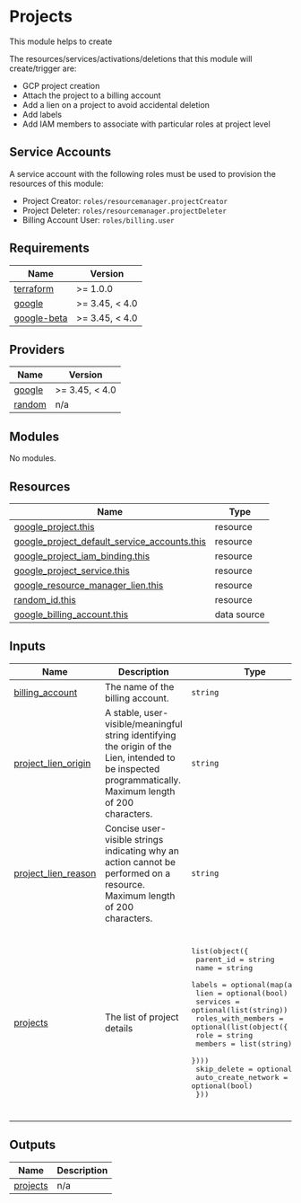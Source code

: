 # Projects

This module helps to create

The resources/services/activations/deletions that this module will create/trigger are:

- GCP project creation
- Attach the project to a billing account
- Add a lien on a project to avoid accidental deletion
- Add labels
- Add IAM members to associate with particular roles at project level

## Service Accounts

A service account with the following roles must be used to provision
the resources of this module:

- Project Creator: `roles/resourcemanager.projectCreator`
- Project Deleter: `roles/resourcemanager.projectDeleter`
- Billing Account User: `roles/billing.user`

<!-- BEGIN_TF_DOCS -->
## Requirements

| Name | Version |
|------|---------|
| <a name="requirement_terraform"></a> [terraform](#requirement\_terraform) | >= 1.0.0 |
| <a name="requirement_google"></a> [google](#requirement\_google) | >= 3.45, < 4.0 |
| <a name="requirement_google-beta"></a> [google-beta](#requirement\_google-beta) | >= 3.45, < 4.0 |

## Providers

| Name | Version |
|------|---------|
| <a name="provider_google"></a> [google](#provider\_google) | >= 3.45, < 4.0 |
| <a name="provider_random"></a> [random](#provider\_random) | n/a |

## Modules

No modules.

## Resources

| Name | Type |
|------|------|
| [google_project.this](https://registry.terraform.io/providers/hashicorp/google/latest/docs/resources/project) | resource |
| [google_project_default_service_accounts.this](https://registry.terraform.io/providers/hashicorp/google/latest/docs/resources/project_default_service_accounts) | resource |
| [google_project_iam_binding.this](https://registry.terraform.io/providers/hashicorp/google/latest/docs/resources/project_iam_binding) | resource |
| [google_project_service.this](https://registry.terraform.io/providers/hashicorp/google/latest/docs/resources/project_service) | resource |
| [google_resource_manager_lien.this](https://registry.terraform.io/providers/hashicorp/google/latest/docs/resources/resource_manager_lien) | resource |
| [random_id.this](https://registry.terraform.io/providers/hashicorp/random/latest/docs/resources/id) | resource |
| [google_billing_account.this](https://registry.terraform.io/providers/hashicorp/google/latest/docs/data-sources/billing_account) | data source |

## Inputs

| Name | Description | Type | Default | Required |
|------|-------------|------|---------|:--------:|
| <a name="input_billing_account"></a> [billing\_account](#input\_billing\_account) | The name of the billing account. | `string` | `""` | no |
| <a name="input_project_lien_origin"></a> [project\_lien\_origin](#input\_project\_lien\_origin) | A stable, user-visible/meaningful string identifying the origin of the Lien, intended to be inspected programmatically. Maximum length of 200 characters. | `string` | `"terraform"` | no |
| <a name="input_project_lien_reason"></a> [project\_lien\_reason](#input\_project\_lien\_reason) | Concise user-visible strings indicating why an action cannot be performed on a resource.  Maximum length of 200 characters. | `string` | `"Don't delete"` | no |
| <a name="input_projects"></a> [projects](#input\_projects) | The list of project details | <pre>list(object({<br>    parent_id = string<br>    name      = string<br>    labels    = optional(map(any))<br>    lien      = optional(bool)<br>    services  = optional(list(string))<br>    roles_with_members = optional(list(object({<br>      role    = string<br>      members = list(string)<br>    })))<br>    skip_delete         = optional(bool)<br>    auto_create_network = optional(bool)<br>  }))</pre> | <pre>[<br>  {<br>    "auto_create_network": false,<br>    "labels": {},<br>    "lien": false,<br>    "name": null,<br>    "parent_id": null,<br>    "roles_with_members": [<br>      {<br>        "members": [],<br>        "role": ""<br>      }<br>    ],<br>    "services": [],<br>    "skip_delete": true<br>  }<br>]</pre> | no |

## Outputs

| Name | Description |
|------|-------------|
| <a name="output_projects"></a> [projects](#output\_projects) | n/a |
<!-- END_TF_DOCS -->
